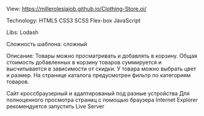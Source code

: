 View: https://millerolesiajob.github.io/Clothing-Store.oi/

Technology:
HTML5
CSS3
SCSS
Flex-box
JavaScript

Libs:
Lodash

Сложность шаблона: сложный

Описание:
Товары можно просматривать и добавлять в корзину.
Общая стоимость добавленных в корзину товаров суммируется и высчитывается в зависимости от скидки.
У товара можно выбрать цвет и размер.
На странице каталога предусмотрен фильтр по категориям товаров.


Сайт кроссбраузерный и адаптированый под разные устройства
Для полноценного просмотра страниц c помощью браузера Internet Explorer рекомендуется запустить Live Server


